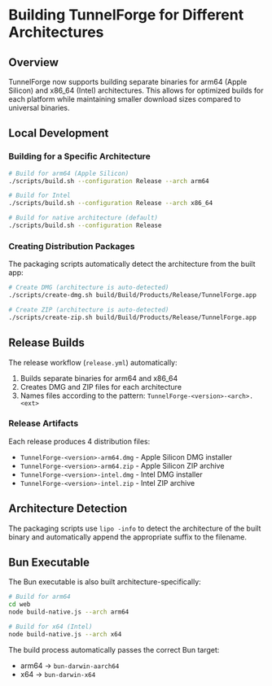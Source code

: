 # Building TunnelForge for Different Architectures

## Overview

TunnelForge now supports building separate binaries for arm64 (Apple Silicon) and x86_64 (Intel) architectures. This allows for optimized builds for each platform while maintaining smaller download sizes compared to universal binaries.

## Local Development

### Building for a Specific Architecture

```bash
# Build for arm64 (Apple Silicon)
./scripts/build.sh --configuration Release --arch arm64

# Build for Intel
./scripts/build.sh --configuration Release --arch x86_64

# Build for native architecture (default)
./scripts/build.sh --configuration Release
```

### Creating Distribution Packages

The packaging scripts automatically detect the architecture from the built app:

```bash
# Create DMG (architecture is auto-detected)
./scripts/create-dmg.sh build/Build/Products/Release/TunnelForge.app

# Create ZIP (architecture is auto-detected)
./scripts/create-zip.sh build/Build/Products/Release/TunnelForge.app
```

## Release Builds

The release workflow (`release.yml`) automatically:

1. Builds separate binaries for arm64 and x86_64
2. Creates DMG and ZIP files for each architecture
3. Names files according to the pattern: `TunnelForge-<version>-<arch>.<ext>`

### Release Artifacts

Each release produces 4 distribution files:
- `TunnelForge-<version>-arm64.dmg` - Apple Silicon DMG installer
- `TunnelForge-<version>-arm64.zip` - Apple Silicon ZIP archive
- `TunnelForge-<version>-intel.dmg` - Intel DMG installer
- `TunnelForge-<version>-intel.zip` - Intel ZIP archive

## Architecture Detection

The packaging scripts use `lipo -info` to detect the architecture of the built binary and automatically append the appropriate suffix to the filename.

## Bun Executable

The Bun executable is also built architecture-specifically:

```bash
# Build for arm64
cd web
node build-native.js --arch arm64

# Build for x64 (Intel)
node build-native.js --arch x64
```

The build process automatically passes the correct Bun target:
- arm64 → `bun-darwin-aarch64`
- x64 → `bun-darwin-x64`